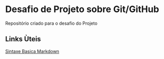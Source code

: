 # Desafio de Projeto sobre Git/GitHub
Repositório criado para o desafio do Projeto

## Links Ùteis
[ Sintaxe Basica Markdown ]()
